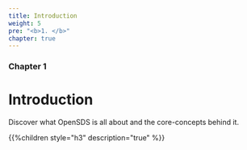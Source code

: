 ```yaml
---
title: Introduction
weight: 5
pre: "<b>1. </b>"
chapter: true
---
```


### Chapter 1

# Introduction

Discover what OpenSDS is all about and the core-concepts behind it.

{{%children style="h3" description="true" %}}  
